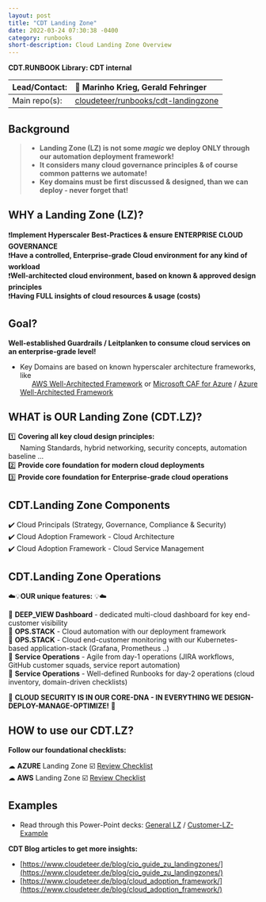 ```yaml
---
layout: post
title: "CDT Landing Zone"
date: 2022-03-24 07:30:38 -0400
category: runbooks
short-description: Cloud Landing Zone Overview
---
```


**CDT.RUNBOOK Library: CDT internal**

| Lead/Contact: | 🚀 Marinho Krieg, Gerald Fehringer |
| :--- | :--- |
| Main repo(s): | [cloudeteer/runbooks/cdt-landingzone](https://github.com/cloudeteer/runbooks/tree/main/cdt-landingzone)|

## Background

> - **Landing Zone (LZ) is not some _magic_ we deploy ONLY through our automation deployment framework!**
> - **It considers many cloud governance principles & of course common patterns we automate!**
> - **Key domains must be first discussed & designed, than we can deploy - never forget that!**

## WHY a Landing Zone (LZ)?

❗**Implement Hyperscaler Best-Practices & ensure ENTERPRISE CLOUD GOVERNANCE** \
❗**Have a controlled, Enterprise-grade Cloud environment for any kind of workload** \
❗**Well-architected cloud environment, based on known & approved design principles** \
❗**Having FULL insights of cloud resources & usage (costs)**

## Goal?

**Well-established Guardrails / Leitplanken to consume cloud services on an enterprise-grade level!**

- Key Domains are based on known hyperscaler architecture frameworks, like \
&nbsp; &nbsp; &nbsp; [AWS Well-Architected Framework](https://docs.aws.amazon.com/wellarchitected/latest/framework/welcome.html) or [Microsoft CAF for Azure](https://docs.microsoft.com/en-us/azure/cloud-adoption-framework/) / [Azure Well-Architected Framework](https://docs.microsoft.com/en-us/azure/architecture/framework/)

## WHAT is OUR Landing Zone (CDT.LZ)?

1️⃣ **Covering all key cloud design principles:** \
&nbsp; &nbsp; &nbsp; Naming Standards, hybrid networking, security concepts, automation baseline ... \
2️⃣ **Provide core foundation for modern cloud deployments** \
3️⃣ **Provide core foundation for Enterprise-grade cloud operations**

## CDT.Landing Zone Components

✔️ Cloud Principals (Strategy, Governance, Compliance & Security) \
✔️ Cloud Adoption Framework - Cloud Architecture \
✔️ Cloud Adoption Framework - Cloud Service Management

## CDT.Landing Zone Operations

☁️💡**OUR unique features:** 💡☁️

🦄 **DEEP_VIEW Dashboard** - dedicated multi-cloud dashboard for key end-customer visibility \
🦄 **OPS.STACK** -  Cloud automation with our deployment framework \
🦄 **OPS.STACK** -  Cloud end-customer monitoring with our Kubernetes-based application-stack (Grafana, Prometheus ..) \
🦄 **Service Operations** -  Agile from day-1 operations (JIRA workflows, GitHub customer squads, service report automation) \
🦄 **Service Operations** - Well-defined Runbooks for day-2 operations (cloud inventory, domain-driven checklists)

🚩 **CLOUD SECURITY IS IN OUR CORE-DNA - IN EVERYTHING WE DESIGN-DEPLOY-MANAGE-OPTIMIZE!** 🚩

## HOW to use our CDT.LZ?

**Follow our foundational checklists:**

☁ **AZURE** Landing Zone ☑️ [Review Checklist](https://github.com/cloudeteer/runbooks/blob/main/cdt-landingzone/cdt-azure-lz.md) \
☁ **AWS** Landing Zone ☑️ [Review Checklist](https://github.com/cloudeteer/runbooks/blob/main/cdt-landingzone/cdt-aws-lz.md)

## Examples

- Read through this Power-Point decks: [General LZ](https://gocloudeteer.sharepoint.com/:p:/s/CloudeteerGmbH/ERwXl3FyvJdDmPJGyYUvZUkBVQObDgIea0bPb2NL5OPW_Q?e=5fBfsC) / [Customer-LZ-Example](https://gocloudeteer.sharepoint.com/:p:/s/CloudeteerGmbH/ES4P0igHlgBIsycO9LDF9mcBlcbQezgCR7-cb-t1Q8aBbQ?e=t5FSsF)

**CDT Blog articles to get more insights:**

- [https://www.cloudeteer.de/blog/cio_guide_zu_landingzones/](https://www.cloudeteer.de/blog/cio_guide_zu_landingzones/)
- [https://www.cloudeteer.de/blog/cloud_adoption_framework/](https://www.cloudeteer.de/blog/cloud_adoption_framework/)
